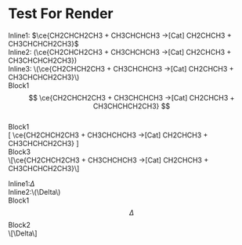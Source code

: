 # Test For Render

Inline1:   $\ce{CH2CHCH2CH3 + CH3CHCHCH3 ->[Cat] CH2CHCH3 + CH3CHCHCH2CH3}$      
Inline2:   \(\ce{CH2CHCH2CH3 + CH3CHCHCH3 ->[Cat] CH2CHCH3 + CH3CHCHCH2CH3}\)      
Inline3:   \\(\ce{CH2CHCH2CH3 + CH3CHCHCH3 ->[Cat] CH2CHCH3 + CH3CHCHCH2CH3}\\)      
Block1   
$$ \ce{CH2CHCH2CH3 + CH3CHCHCH3 ->[Cat] CH2CHCH3 + CH3CHCHCH2CH3} $$    
Block1   
\[ \ce{CH2CHCH2CH3 + CH3CHCHCH3 ->[Cat] CH2CHCH3 + CH3CHCHCH2CH3} \]  
Block3   
\\[\ce{CH2CHCH2CH3 + CH3CHCHCH3 ->[Cat] CH2CHCH3 + CH3CHCHCH2CH3}\\]    


Inline1:$\Delta$    
Inline2:\\(\Delta\\)    
Block1   
$$ \Delta $$
Block2   
\\[\Delta\\]